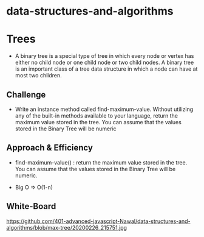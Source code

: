 # data-structures-and-algorithms

# Trees
- A binary tree is a special type of tree in which every node or vertex has either no child node or one child node or two child nodes. A binary tree is an important class of a tree data structure in which a node can have at most two children.

## Challenge
- Write an instance method called find-maximum-value. Without utilizing any of the built-in methods available to your language, return the maximum value stored in the tree. You can assume that the values stored in the Binary Tree will be numeric

## Approach & Efficiency
- find-maximum-value() :  return the maximum value stored in the tree. You can assume that the values stored in the Binary Tree will be numeric. 

- Big O => O(1-n)

## White-Board
https://github.com/401-advanced-javascript-Nawal/data-structures-and-algorithms/blob/max-tree/20200226_215751.jpg